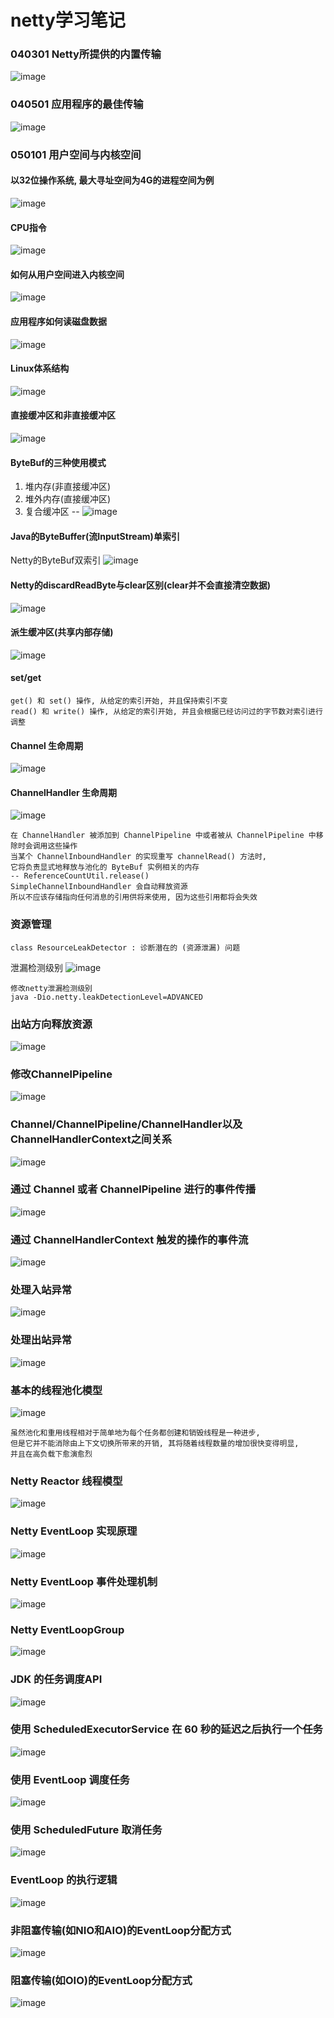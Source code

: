 # netty学习笔记

### 040301 Netty所提供的内置传输
![image](./file/image/040301.png)

### 040501 应用程序的最佳传输
![image](./file/image/040501.png)

### 050101 用户空间与内核空间
#### 以32位操作系统, 最大寻址空间为4G的进程空间为例
![image](./file/image/05010101.png)
#### CPU指令
![image](./file/image/05010102.png)
#### 如何从用户空间进入内核空间
![image](./file/image/05010103.png)
#### 应用程序如何读磁盘数据
![image](./file/image/05010104.png)
#### Linux体系结构
![image](./file/image/05010105.png)
#### 直接缓冲区和非直接缓冲区
![image](./file/image/05010106.png)
#### ByteBuf的三种使用模式
1. 堆内存(非直接缓冲区)
2. 堆外内存(直接缓冲区)
3. 复合缓冲区
--
![image](./file/image/05010107.png)
#### Java的ByteBuffer(流InputStream)单索引 
Netty的ByteBuf双索引
![image](./file/image/05030102.png)
#### Netty的discardReadByte与clear区别(clear并不会直接清空数据)
![image](./file/image/05030101.png)

#### 派生缓冲区(共享内部存储)
![image](./file/image/05030103.png)

#### set/get
    get() 和 set() 操作, 从给定的索引开始, 并且保持索引不变
    read() 和 write() 操作, 从给定的索引开始, 并且会根据已经访问过的字节数对索引进行调整

#### Channel 生命周期
![image](./file/image/06010101.png)

#### ChannelHandler 生命周期
![image](./file/image/06010102.png)

    在 ChannelHandler 被添加到 ChannelPipeline 中或者被从 ChannelPipeline 中移除时会调用这些操作
    当某个 ChannelInboundHandler 的实现重写 channelRead() 方法时,
    它将负责显式地释放与池化的 ByteBuf 实例相关的内存
    -- ReferenceCountUtil.release()
    SimpleChannelInboundHandler 会自动释放资源
    所以不应该存储指向任何消息的引用供将来使用, 因为这些引用都将会失效
### 资源管理
    class ResourceLeakDetector : 诊断潜在的 (资源泄漏) 问题
泄漏检测级别
![image](./file/image/06010103.png)

    修改netty泄漏检测级别
    java -Dio.netty.leakDetectionLevel=ADVANCED

### 出站方向释放资源
![image](./file/image/06010104.png)

### 修改ChannelPipeline
![image](./file/image/06010105.png)

###  Channel/ChannelPipeline/ChannelHandler以及ChannelHandlerContext之间关系
![image](./file/image/06010106.png)

###  通过 Channel 或者 ChannelPipeline 进行的事件传播
![image](./file/image/06010107.png)

###  通过 ChannelHandlerContext 触发的操作的事件流
![image](./file/image/06010108.png)

###  处理入站异常
![image](./file/image/06010109.png)

###  处理出站异常
![image](./file/image/06010110.png)

###  基本的线程池化模型
![image](./file/image/070201.png)
```
虽然池化和重用线程相对于简单地为每个任务都创建和销毁线程是一种进步,
但是它并不能消除由上下文切换所带来的开销, 其将随着线程数量的增加很快变得明显,
并且在高负载下愈演愈烈
```
###  Netty Reactor 线程模型
![image](./file/image/070202.png)

###  Netty EventLoop 实现原理
![image](./file/image/070203.png)

###  Netty EventLoop 事件处理机制
![image](./file/image/070204.png)

###  Netty EventLoopGroup
![image](./file/image/070205.png)

###  JDK 的任务调度API
![image](./file/image/070301.png)

###  使用 ScheduledExecutorService 在 60 秒的延迟之后执行一个任务
![image](./file/image/070302.png)

###  使用 EventLoop 调度任务
![image](./file/image/070303.png)

###  使用 ScheduledFuture 取消任务
![image](./file/image/070304.png)

###  EventLoop 的执行逻辑
![image](./file/image/070305.png)

###  非阻塞传输(如NIO和AIO)的EventLoop分配方式
![image](./file/image/070306.png)

###  阻塞传输(如OIO)的EventLoop分配方式
![image](./file/image/070307.png)